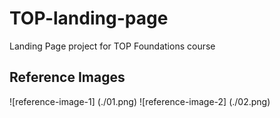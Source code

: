 # TOP-landing-page
Landing Page project for TOP Foundations course

## Reference Images
![reference-image-1] (./01.png)
![reference-image-2] (./02.png)